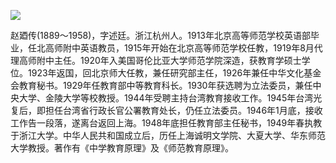 ![](https://s2.loli.net/2022/08/31/UhH7ZVu3vLc9yAm.png)

赵廼传(1889～1958)，字述廷。浙江杭州人。1913年北京高等师范学校英语部毕业，任北高师附中英语教员，1915年开始在北京高等师范学校任教，1919年8月代理高师附中主任。1920年入美国哥伦比亚大学师范学院深造，获教育学硕士学位。1923年返国，回北京师大任教，兼任研究部主任，1926年兼任中华文化基金会教育秘书。1929年任教育部中等教育科长。1930年获选聘为立法委员，兼任中央大学、金陵大学等校教授。1944年受聘主持台湾教育接收工作。1945年台湾光复后，即担任台湾省行政长官公署教育处长，仍任立法委员。1946年1月底，接收工作告一段落，遂离台返回上海。1948年底担任教育部主任秘书，1949年春执教于浙江大学。中华人民共和国成立后，历任上海诚明文学院、大夏大学、华东师范大学教授。著作有《中学教育原理》及《师范教育原理》。